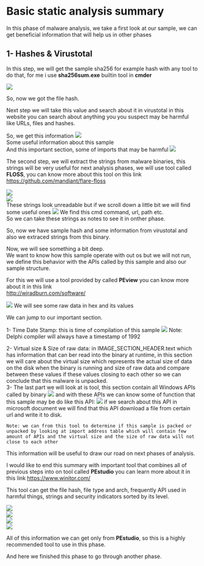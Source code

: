 # Basic static analysis summary

In this phase of malware analysis, we take a first look at our sample,  we can get beneficial information that will help us in other phases

## 1- Hashes & Virustotal

In this step, we will get the sample sha256 for example hash with any tool to do that, for me i use **sha256sum.exe** builtin tool in **cmder** 

![](/pics/Screenshot%20from%202022-09-18%2013-42-03.png)

So, now we got the file hash. <br>

Next step we will take this value and search about it in virustotal in this website you can search about anything you you suspect may be harmful like URLs, files and hashes. <br>

So, we get this information
![](/pics/vt1.png) <br>
Some useful information about this sample <br>
And this important section, some of imports that may be harmful
![](/pics/warm_imports.png)
<br>

The second step, we will extract the strings from malware binaries, this strings will be very useful for next analysis phases, we will use tool called **FLOSS**, you can know more about this tool on this link
https://github.com/mandiant/flare-floss 
<br>

![](/pics/floss.png)
<br>
![](/pics/floss_output.png)
<br>
These strings look unreadable but if we scroll down a little bit we will find some useful ones
![](/pics/floss_imp_output.png)
We find this cmd command, url, path etc.<br>
So we can take these strings as notes to see it in onther phase. <br>

So, now we have sample hash and some information from virustotal and also we extraced strings from this binary. <br>

Now, we will see something a bit deep.<br>
We want to know how this sample operate with out os but we will not run, we define this behavior with the APIs called by this sample and also our sample structure.<br>

For this we will use a  tool provided by called **PEview** you can know more about it in this link <br>
http://wjradburn.com/software/

![](/pics/PEview.png)
We will see some raw data in hex and its values 

We can jump to our important section. <br>    
    
    
1- Time Date Stamp:
       this is time of compilation of this sample
       ![](/pics/time_stamp.png)
       Note: Delphi compiler will always have a timestamp of 1992 
    
2- Virtual size & Size of raw data: 
       in IMAGE_SECTION_HEADER.text which has information that can ber read into the binary at runtime, in this section we will care about the virtual size which represents the actual size of data on the disk when the binary is running and size of raw data and compare between these values if these values closing to each other so we can conclude that this malware is unpacked.<br>
3- The last part we will look at is tool, this section contain all Windows APIs called by binary 
    ![](/pics/import_table.png)
    and with these APIs we can know some of function that this sample may be do like this API:
    ![](/pics/url_to_file.png)
    if we search about this API in microsoft document we will find that this API download a file from certain url and write it to disk.

    Note: we can from this tool to determine if this sample is packed or unpacked by looking at import address table which will contain few amount of APIs and the virtual size and the size of raw data will not close to each other

This information will be useful to draw our road on next phases of analysis. <br>

I would like to end this summary with important tool that combines all of previous steps into on tool called **PEstudio** you can learn more about it in this link
https://www.winitor.com/

This tool can get the file hash, file type and arch, frequently API used in harmful things, strings and security indicators sorted by its level. <br>

![](/pics/pes_hashes.png)<br>
![](/pics/pes_indicators.png)<br>
![](/pics/pes_apis.png)<br>
![](/pics/pes_strings.png)<br>

All of this information we can get only from **PEstudio**, so this is a highly recommended tool to use in this phase.<br>

And here we finished this phase to go through another phase.<br>


